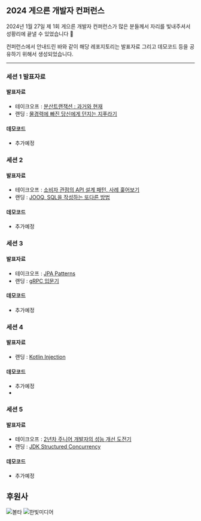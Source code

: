 ## 2024 게으른 개발자 컨퍼런스 

2024년 1월 27일 제 1회 게으른 개발자 컨퍼런스가 많은 분들께서 자리를 빛내주셔서 성황리에 끝낼 수 있었습니다 🙌

컨퍼런스에서 안내드린 바와 같이 해당 레포지토리는 발표자료 그리고 데모코드 등을 공유하기 위해서 생성되었습니다.

---
 
### 세션 1 발표자료
#### 발표자료
+ 테이크오프 : [분산트랜잭션 : 과거와 현재](/presentation/lazydev_테이크오프_세션1_분산트랜잭션%20과거와%20현재.pdf)
+ 랜딩 : [물경력에 빠진 당신에게 던지는 지푸라기](/presentation/lazydev_랜딩_세션1_물경력에%20빠진%20당신에게%20던지는%20지푸라기.pdf)

#### 데모코드
+ 추가예정

### 세션 2
#### 발표자료
+ 테이크오프 : [소비자 관점의 API 설계 패턴, 사례 훑어보기](/presentation/lazydev_테이크오프_세션2_소비자%20관점의%20API%20설계%20패턴,%20사례%20훑어보기.pdf)
+ 랜딩 : [JOOQ, SQL을 작성하는 또다른 방법](/presentation/lazydev_랜딩_세션2_jOOQ,%20SQL을%20작성하는%20또다른%20방법.pdf)

#### 데모코드
+ 추가예정

### 세션 3
#### 발표자료

+ 테이크오프 : [JPA Patterns](/presentation/lazydev_테이크오프_세션3_JPA%20Patterns.pdf)
+ 랜딩 : [gRPC 입문기](/presentation/lazydev_랜딩_세션3_gRPC%20입문기.pdf)

#### 데모코드
+ 추가예정

### 세션 4 
#### 발표자료

+ 랜딩 : [Kotlin Injection](/presentation/lazydev_랜딩_세션4_Kotlin%20Injection.pdf)

#### 데모코드
+ 추가예정
+ 
### 세션 5
#### 발표자료
+ 테이크오프 : [2년차 주니어 개발자의 성능 개선 도전기](/presentation/lazydev_테이크오프_세션5_2년차%20주니어%20개발자의%20성능%20개선%20도전기.pdf)
+ 랜딩 : [JDK Structured Concurrency](/presentation/lazydev_랜딩_세션5_JDK%20Structured%20Concurrency.pdf)

#### 데모코드
+ 추가예정

## 후원사
![볼타](https://github.com/lazyconf-dev/2024-lazydevconf/assets/22961251/c7787fae-9954-4089-8378-793466777dd8)
![한빛미디어](https://github.com/lazyconf-dev/2024-lazydevconf/assets/22961251/e061e737-c828-408b-873d-d464f7fa6fa7)
